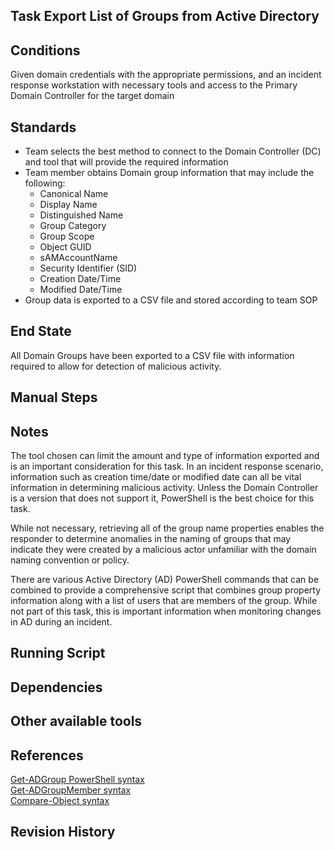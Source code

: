 ## Task Export List of Groups from Active Directory    


## Conditions  
Given domain credentials with the appropriate permissions, and an incident response workstation with necessary tools and access to the Primary Domain Controller for the target domain  


## Standards  
* Team selects the best method to connect to the Domain Controller (DC) and tool that will provide the required information  
* Team member obtains Domain group information that may include the following:  
	* Canonical Name  
	* Display Name  
	* Distinguished Name  
	* Group Category  
	* Group Scope  
	* Object GUID  
	* sAMAccountName  
	* Security Identifier (SID)  
	* Creation Date/Time  
	* Modified Date/Time  
* Group data is exported to a CSV file and stored according to team SOP  


## End State  
All Domain Groups have been exported to a CSV file with information required to allow for detection of malicious activity.  


## Manual Steps  


## Notes  
The tool chosen can limit the amount and type of information exported and is an important consideration for this task. In an incident response scenario, information such as creation time/date or modified date can all be vital information in determining malicious activity. Unless the Domain Controller is a version that does not support it, PowerShell is the best choice for this task.  

While not necessary, retrieving all of the group name properties enables the responder to determine anomalies in the naming of groups that may indicate they were created by a malicious actor unfamiliar with the domain naming convention or policy.  

There are various Active Directory (AD) PowerShell commands that can be combined to provide a comprehensive script that combines group property information along with a list of users that are members of the group. While not part of this task, this is important information when monitoring changes in AD during an incident.  


## Running Script  


## Dependencies  


## Other available tools  


## References  
[Get-ADGroup PowerShell syntax](https://technet.microsoft.com/en-us/library/ee617196.aspx)  
[Get-ADGroupMember syntax](https://technet.microsoft.com/en-us/library/ee617193.aspx)  
[Compare-Object syntax](https://technet.microsoft.com/en-us/library/ee156812.aspx)  


## Revision History  
